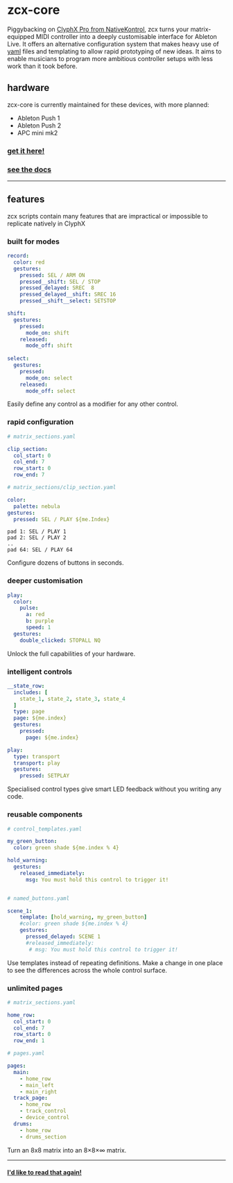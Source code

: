 # zcx-core

 Piggybacking on [ClyphX Pro from NativeKontrol](https://isotonikstudios.com/product/clyphx-pro/?srsltid=AfmBOoqqG4off70xaUpCuouiAf_Lg7eCxuyiNrYf7vlIRJFIul3UquE9), zcx turns your matrix-equipped MIDI controller into a deeply customisable interface for Ableton Live. It offers an alternative configuration system that makes heavy use of [yaml](https://www.redhat.com/en/topics/automation/what-is-yaml#:~:text=YAML%20is%20a%20human%2Dreadable,is%20for%20data%2C%20not%20documents.) files and templating to allow rapid prototyping of new ideas. It aims to enable musicians to program more ambitious controller setups with less work than it took before.


## hardware

zcx-core is currently maintained for these devices, with more planned:

* Ableton Push 1
* Ableton Push 2
* APC mini mk2

### [get it here!](https://github.com/odisfm/zcx-core/releases/latest)

### [see the docs](https://www.github.com/odisfm/zcx-docs)

___
## features

zcx scripts contain many features that are impractical or impossible to replicate natively in ClyphX

### built for modes
```yaml
record:
  color: red
  gestures:
    pressed: SEL / ARM ON
    pressed__shift: SEL / STOP
    pressed_delayed: SREC  8
    pressed_delayed__shift: SREC 16
    pressed__shift__select: SETSTOP

shift:
  gestures:
    pressed:
      mode_on: shift
    released:
      mode_off: shift
      
select:
  gestures:
    pressed:
      mode_on: select
    released:
      mode_off: select
```

Easily define any control as a modifier for any other control.

### rapid configuration
```yaml
# matrix_sections.yaml

clip_section:
  col_start: 0
  col_end: 7
  row_start: 0
  row_end: 7

# matrix_sections/clip_section.yaml

color:
  palette: nebula
gestures:
  pressed: SEL / PLAY ${me.Index}
```

```output
pad 1: SEL / PLAY 1
pad 2: SEL / PLAY 2
..
pad 64: SEL / PLAY 64
```

Configure dozens of buttons in seconds.

### deeper customisation
```yaml
play:
  color:
    pulse:
      a: red
      b: purple
      speed: 1
  gestures:
    double_clicked: STOPALL NQ
```

Unlock the full capabilities of your hardware.

### intelligent controls
```yaml
__state_row:
  includes: [
    state_1, state_2, state_3, state_4
  ]
  type: page
  page: ${me.index}
  gestures:
    pressed:
      page: ${me.index}

play:
  type: transport
  transport: play
  gestures:
    pressed: SETPLAY
```

Specialised control types give smart LED feedback without you writing any code.

### reusable components
```yaml
# control_templates.yaml

my_green_button:
  color: green shade ${me.index % 4}

hold_warning:
  gestures:
    released_immediately:
      msg: You must hold this control to trigger it!


# named_buttons.yaml

scene_1:
    template: [hold_warning, my_green_button]
    #color: green shade ${me.index % 4}
    gestures:
      pressed_delayed: SCENE 1
      #released_immediately:
       # msg: You must hold this control to trigger it!
```

Use templates instead of repeating definitions. Make a change in one place to see the differences across the whole control surface.

### unlimited pages

```yaml
# matrix_sections.yaml

home_row:
  col_start: 0
  col_end: 7
  row_start: 0
  row_end: 1

# pages.yaml

pages:
  main:
    - home_row
    - main_left
    - main_right
  track_page:
    - home_row
    - track_control
    - device_control
  drums:
    - home_row
    - drums_section
```

Turn an 8x8 matrix into an 8×8×∞ matrix.

___

#### [I'd like to read that again!](#zcx-core)
